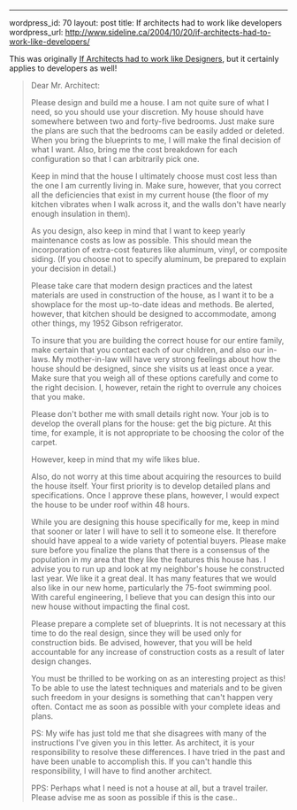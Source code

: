 --- 
wordpress_id: 70
layout: post
title: If architects had to work like developers
wordpress_url: http://www.sideline.ca/2004/10/20/if-architects-had-to-work-like-developers/

This was originally [If Architects had to work like Designers](http://twasink.net/blog/archives/2004/10/if_architects_h.html), but it certainly applies to developers as well!

> Dear Mr. Architect:
>
> Please design and build me a house. I am not quite sure of what I need, so you should use your discretion. My house should have somewhere between two and forty-five bedrooms. Just make sure the plans are such that the bedrooms can be easily added or deleted. When you bring the blueprints to me, I will make the final decision of what I want. Also, bring me the cost breakdown for each configuration so that I can arbitrarily pick one.
>
> Keep in mind that the house I ultimately choose must cost less than the one I am currently living in. Make sure, however, that you correct all the deficiencies that exist in my current house (the floor of my kitchen vibrates when I walk across it, and the walls don't have nearly enough insulation in them).
>
> As you design, also keep in mind that I want to keep yearly maintenance costs as low as possible. This should mean the incorporation of extra-cost features like aluminum, vinyl, or composite siding. (If you choose not to specify aluminum, be prepared to explain your decision in detail.)
>
>Please take care that modern design practices and the latest materials are used in construction of the house, as I want it to be a showplace for the most up-to-date ideas and methods. Be alerted, however, that kitchen should be designed to accommodate, among other things, my 1952 Gibson refrigerator.
>
>To insure that you are building the correct house for our entire family, make certain that you contact each of our children, and also our in-laws. My mother-in-law will have very strong feelings about how the house should be designed, since she visits us at least once a year. Make sure that you weigh all of these options carefully and come to the right decision. I, however, retain the right to overrule any choices that you make.
>
>Please don't bother me with small details right now. Your job is to develop the overall plans for the house: get the big picture. At this time, for example, it is not appropriate to be choosing the color of the carpet.
>
>However, keep in mind that my wife likes blue.
>
>Also, do not worry at this time about acquiring the resources to build the house itself. Your first priority is to develop detailed plans and specifications. Once I approve these plans, however, I would expect the house to be under roof within 48 hours.
>
>While you are designing this house specifically for me, keep in mind that sooner or later I will have to sell it to someone else. It therefore should have appeal to a wide variety of potential buyers. Please make sure before you finalize the plans that there is a consensus of the population in my area that they like the features this house has. I advise you to run up and look at my neighbor's house he constructed last year. We like it a great deal. It has many features that we would also like in our new home, particularly the 75-foot swimming pool. With careful engineering, I believe that you can design this into our new house without impacting the final cost.
>
>Please prepare a complete set of blueprints. It is not necessary at this time to do the real design, since they will be used only for construction bids. Be advised, however, that you will be held accountable for any increase of construction costs as a result of later design changes.
>
>You must be thrilled to be working on as an interesting project as this! To be able to use the latest techniques and materials and to be given such freedom in your designs is something that can't happen very often. Contact me as soon as possible with your complete ideas and plans.
>
>PS: My wife has just told me that she disagrees with many of the instructions I've given you in this letter. As architect, it is your responsibility to resolve these differences. I have tried in the past and have been unable to accomplish this. If you can't handle this responsibility, I will have to find another architect.
>
>PPS: Perhaps what I need is not a house at all, but a travel trailer. Please advise me as soon as possible if this is the case..
